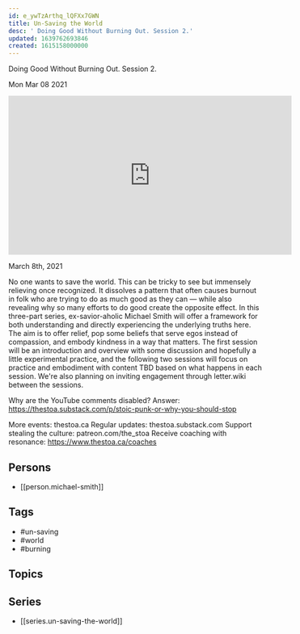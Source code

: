 ```yaml
---
id: e_ywTzArthq_lQFXx7GWN
title: Un-Saving the World
desc: ' Doing Good Without Burning Out. Session 2.'
updated: 1639762693846
created: 1615158000000
---
```



 Doing Good Without Burning Out. Session 2.

Mon Mar 08 2021

<iframe width="560" height="315" src="https://www.youtube.com/embed/1E4JRSd4AXQ" title="Un-Saving the World: Doing Good Without Burning Out. Session 2. w/ Michael Smith" frameborder="0" allow="accelerometer; autoplay; clipboard-write; encrypted-media; gyroscope; picture-in-picture" allowfullscreen ></iframe>

March 8th, 2021

No one wants to save the world. This can be tricky to see but immensely relieving once recognized. It dissolves a pattern that often causes burnout in folk who are trying to do as much good as they can — while also revealing why so many efforts to do good create the opposite effect. In this three-part series, ex-savior-aholic Michael Smith will offer a framework for both understanding and directly experiencing the underlying truths here. The aim is to offer relief, pop some beliefs that serve egos instead of compassion, and embody kindness in a way that matters. The first session will be an introduction and overview with some discussion and hopefully a little experimental practice, and the following two sessions will focus on practice and embodiment with content TBD based on what happens in each session. We're also planning on inviting engagement through letter.wiki between the sessions.

Why are the YouTube comments disabled? Answer: https://thestoa.substack.com/p/stoic-punk-or-why-you-should-stop

More events: thestoa.ca
Regular updates: thestoa.substack.com
Support stealing the culture: patreon.com/the_stoa
Receive coaching with resonance: https://www.thestoa.ca/coaches

## Persons

- [[person.michael-smith]]

## Tags

- #un-saving
- #world
- #burning

## Topics



## Series

- [[series.un-saving-the-world]]

